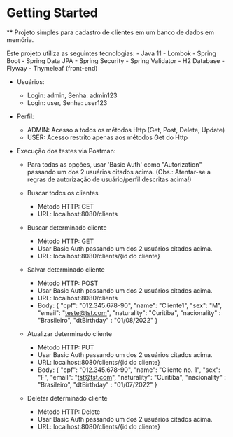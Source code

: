 # Getting Started

** Projeto simples para cadastro de clientes em um banco de dados em memória.

Este projeto utiliza as seguintes tecnologias:
    - Java 11
    - Lombok
    - Spring Boot
    - Spring Data JPA
    - Spring Security
    - Spring Validator
    - H2 Database
    - Flyway
    - Thymeleaf (front-end)

- Usuários:
    * Login: admin, Senha: admin123
    * Login: user, Senha: user123

- Perfil:
    * ADMIN: Acesso a todos os métodos Http (Get, Post, Delete, Update)
    * USER: Acesso restrito apenas aos métodos Get do Http

- Execução dos testes via Postman:

    - Para todas as opções, usar 'Basic Auth' como "Autorization" passando um dos 2 usuários citados acima.
    (Obs.: Atentar-se a regras de autorização de usuário/perfil descritas acima!)

    * Buscar todos os clientes
        - Método HTTP: GET
        - URL: localhost:8080/clients

    * Buscar determinado cliente
        - Método HTTP: GET
        - Usar Basic Auth passando um dos 2 usuários citados acima.
        - URL: localhost:8080/clients/{id do cliente}

    * Salvar determinado cliente
        - Método HTTP: POST
        - Usar Basic Auth passando um dos 2 usuários citados acima.
        - URL: localhost:8080/clients
        - Body: 
            {
                "cpf": "012.345.678-90",
                "name": "Cliente1",
                "sex": "M",
                "email": "teste@tst.com",
                "naturality": "Curitiba",
                "nacionality" : "Brasileiro",
                "dtBirthday" : "01/08/2022"
            }

    * Atualizar determinado cliente
        - Método HTTP: PUT
        - Usar Basic Auth passando um dos 2 usuários citados acima.
        - URL: localhost:8080/clients/{id do cliente}
        - Body: 
            {
                "cpf": "012.345.678-90",
                "name": "Cliente no. 1",
                "sex": "F",
                "email": "tst@tst.com",
                "naturality": "Curitiba",
                "nacionality" : "Brasileiro",
                "dtBirthday" : "01/07/2022"
            }

    * Deletar determinado cliente
        - Método HTTP: Delete
        - Usar Basic Auth passando um dos 2 usuários citados acima.
        - URL: localhost:8080/clients/{id do cliente}

